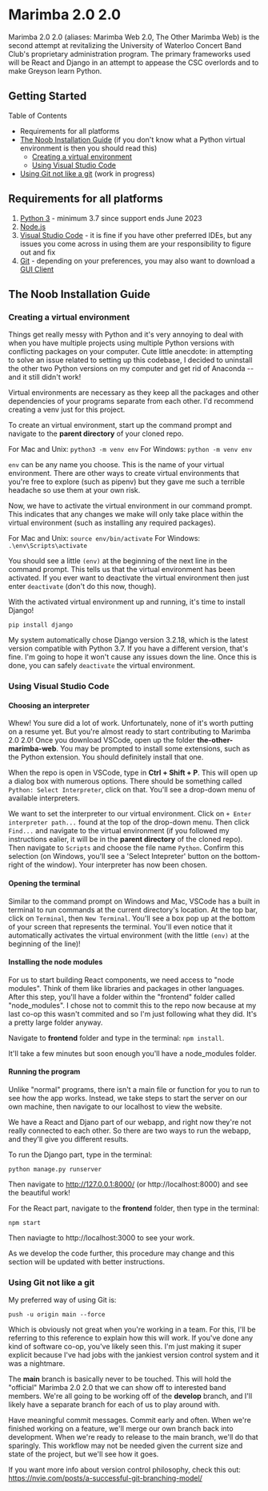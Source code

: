 # Marimba 2.0 2.0
Marimba 2.0 2.0 (aliases: Marimba Web 2.0, The Other Marimba Web) is the second attempt at revitalizing the University of Waterloo Concert Band Club's proprietary administration program. The primary frameworks used will be React and Django in an attempt to appease the CSC overlords and to make Greyson learn Python.

## Getting Started
Table of Contents
- Requirements for all platforms
- [The Noob Installation Guide](#the-noob-installation-guide) (if you don't know what a Python virtual environment is then you should read this)
	- [Creating a virtual environment](#creating-a-virtual-environment)
	- [Using Visual Studio Code](#using-visual-studio-code)
- [Using Git not like a git](#using-git-not-like-a-git) (work in progress)

## Requirements for all platforms
1. [Python 3](https://www.python.org/downloads/) - minimum 3.7 since support ends June 2023
2. [Node.js](https://nodejs.org/en/)
3. [Visual Studio Code](https://code.visualstudio.com/) - it is fine if you have other preferred IDEs, but any issues you come across in using them are your responsibility to figure out and fix
4. [Git](https://git-scm.com/downloads) - depending on your preferences, you may also want to download a [GUI Client](https://git-scm.com/downloads/guis) 

## The Noob Installation Guide
### Creating a virtual environment
Things get really messy with Python and it's very annoying to deal with when you have multiple projects using multiple Python versions with conflicting packages on your computer. Cute little anecdote: in attempting to solve an issue related to setting up this codebase, I decided to uninstall the other two Python versions on my computer and get rid of Anaconda -- and it still didn't work!

Virtual environments are necessary as they keep all the packages and other dependencies of your programs separate from each other. I'd recommend creating a venv just for this project. 

To create an virtual environment, start up the command prompt and navigate to the **parent directory** of your cloned repo.

For Mac and Unix: `python3 -m venv env`
For Windows: `python -m venv env`

`env` can be any name you choose. This is the name of your virtual environment. There are other ways to create virtual environments that you're free to explore (such as pipenv) but they gave me such a terrible headache so use them at your own risk.

Now, we have to activate the virtual environment in our command prompt. This indicates that any changes we make will only take place within the virtual environment (such as installing any required packages).

For Mac and Unix: `source env/bin/activate`
For Windows: `.\env\Scripts\activate` 

You should see a little `(env)` at the beginning of the next line in the command prompt. This tells us that the virtual environment has been activated. If you ever want to deactivate the virtual environment then just enter `deactivate` (don't do this now, though).

With the activated virtual environment up and running, it's time to install Django!
```
pip install django
```
My system automatically chose Django version 3.2.18, which is the latest version compatible with Python 3.7. If you have a different version, that's fine. I'm going to hope it won't cause any issues down the line. Once this is done, you can safely `deactivate` the virtual environment.

### Using Visual Studio Code
#### Choosing an interpreter
Whew! You sure did a lot of work. Unfortunately, none of it's worth putting on a resume yet. But you're almost ready to start contributing to Marimba 2.0 2.0! Once you download VSCode, open up the folder **the-other-marimba-web**. You may be prompted to install some extensions, such as the Python extension. You should definitely install that one.

When the repo is open in VSCode, type in **Ctrl + Shift + P**. This will open up a dialog box with numerous options. There should be something called `Python: Select Interpreter`, click on that. You'll see a drop-down menu of available interpreters. 

We want to set the interpreter to our virtual environment. Click on `+ Enter interpreter path...` found at the top of the drop-down menu. Then click `Find...` and navigate to the virtual environment (if you followed my instructions ealier, it will be in the **parent directory** of the cloned repo). Then navigate to `Scripts` and choose the file name `Python`. Confirm this selection (on Windows, you'll see a 'Select Intepreter' button on the bottom-right of the window). Your interpreter has now been chosen.

#### Opening the terminal
Similar to the command prompt on Windows and Mac, VSCode has a built in terminal to run commands at the current directory's location. At the top bar, click on `Terminal`, then `New Terminal`. You'll see a box pop up at the bottom of your screen that represents the terminal. You'll even notice that it automatically activates the virtual environment (with the little `(env)` at the beginning of the line)!

#### Installing the node modules
For us to start building React components, we need access to "node modules". Think of them like libraries and packages in other languages. After this step, you'll have a folder within the "frontend" folder called "node_modules". I chose not to commit this to the repo now because at my last co-op this wasn't commited and so I'm just following what they did. It's a pretty large folder anyway.

Navigate to **frontend** folder and type in the terminal: `npm install`. 

It'll take a few minutes but soon enough you'll have a node_modules folder.

#### Running the program
Unlike "normal" programs, there isn't a main file or function for you to run to see how the app works. Instead, we take steps to start the server on our own machine, then navigate to our localhost to view the website. 

We have a React and Djano part of our webapp, and right now they're not really connected to each other. So there are two ways to run the webapp, and they'll give you different results. 

To run the Django part, type in the terminal:
```
python manage.py runserver
```
Then navigate to http://127.0.0.1:8000/ (or http://localhost:8000) and see the beautiful work!

For the React part, navigate to the **frontend** folder, then type in the terminal:
```
npm start
```
Then naviagte to http://localhost:3000 to see your work. 

As we develop the code further, this procedure may change and this section will be updated with better instructions. 

### Using Git not like a git
My preferred way of using Git is:
```
push -u origin main --force
```
Which is obviously not great when you're working in a team. For this, I'll be referring to this reference to explain how this will work. If you've done any kind of software co-op, you've likely seen this. I'm just making it super explicit because I've had jobs with the jankiest version control system and it was a nightmare.

The **main** branch is basically never to be touched. This will hold the "official" Marimba 2.0 2.0 that we can show off to interested band members. We're all going to be working off of the **develop** branch, and I'll likely have a separate branch for each of us to play around with.

Have meaningful commit messages. Commit early and often. When we're finished working on a feature, we'll merge our own branch back into development. When we're ready to release to the main branch, we'll do that sparingly. This workflow may not be needed given the current size and state of the project, but we'll see how it goes.

If you want more info about version control philosophy, check this out: https://nvie.com/posts/a-successful-git-branching-model/
